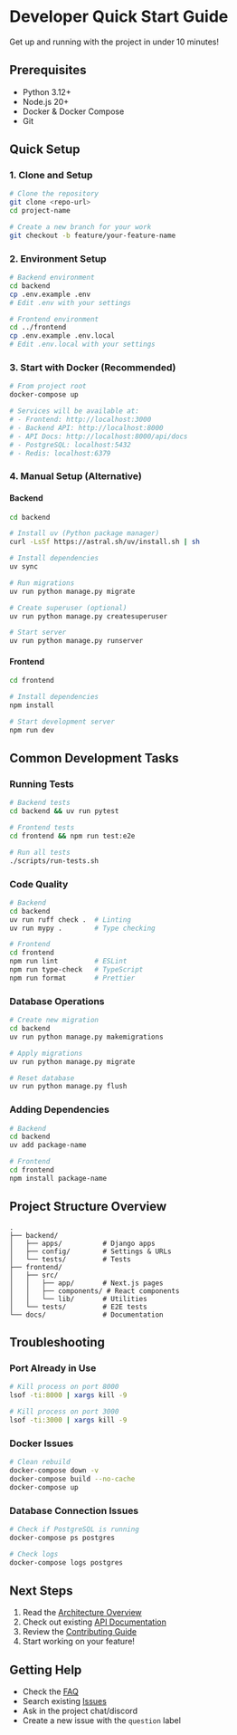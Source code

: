 # Developer Quick Start Guide

Get up and running with the project in under 10 minutes!

## Prerequisites

- Python 3.12+
- Node.js 20+
- Docker & Docker Compose
- Git

## Quick Setup

### 1. Clone and Setup

```bash
# Clone the repository
git clone <repo-url>
cd project-name

# Create a new branch for your work
git checkout -b feature/your-feature-name
```

### 2. Environment Setup

```bash
# Backend environment
cd backend
cp .env.example .env
# Edit .env with your settings

# Frontend environment
cd ../frontend
cp .env.example .env.local
# Edit .env.local with your settings
```

### 3. Start with Docker (Recommended)

```bash
# From project root
docker-compose up

# Services will be available at:
# - Frontend: http://localhost:3000
# - Backend API: http://localhost:8000
# - API Docs: http://localhost:8000/api/docs
# - PostgreSQL: localhost:5432
# - Redis: localhost:6379
```

### 4. Manual Setup (Alternative)

#### Backend
```bash
cd backend

# Install uv (Python package manager)
curl -LsSf https://astral.sh/uv/install.sh | sh

# Install dependencies
uv sync

# Run migrations
uv run python manage.py migrate

# Create superuser (optional)
uv run python manage.py createsuperuser

# Start server
uv run python manage.py runserver
```

#### Frontend
```bash
cd frontend

# Install dependencies
npm install

# Start development server
npm run dev
```

## Common Development Tasks

### Running Tests

```bash
# Backend tests
cd backend && uv run pytest

# Frontend tests
cd frontend && npm run test:e2e

# Run all tests
./scripts/run-tests.sh
```

### Code Quality

```bash
# Backend
cd backend
uv run ruff check .  # Linting
uv run mypy .        # Type checking

# Frontend
cd frontend
npm run lint         # ESLint
npm run type-check   # TypeScript
npm run format       # Prettier
```

### Database Operations

```bash
# Create new migration
cd backend
uv run python manage.py makemigrations

# Apply migrations
uv run python manage.py migrate

# Reset database
uv run python manage.py flush
```

### Adding Dependencies

```bash
# Backend
cd backend
uv add package-name

# Frontend
cd frontend
npm install package-name
```

## Project Structure Overview

```
.
├── backend/
│   ├── apps/          # Django apps
│   ├── config/        # Settings & URLs
│   └── tests/         # Tests
├── frontend/
│   ├── src/
│   │   ├── app/       # Next.js pages
│   │   ├── components/ # React components
│   │   └── lib/       # Utilities
│   └── tests/         # E2E tests
└── docs/              # Documentation
```

## Troubleshooting

### Port Already in Use
```bash
# Kill process on port 8000
lsof -ti:8000 | xargs kill -9

# Kill process on port 3000
lsof -ti:3000 | xargs kill -9
```

### Docker Issues
```bash
# Clean rebuild
docker-compose down -v
docker-compose build --no-cache
docker-compose up
```

### Database Connection Issues
```bash
# Check if PostgreSQL is running
docker-compose ps postgres

# Check logs
docker-compose logs postgres
```

## Next Steps

1. Read the [Architecture Overview](ARCHITECTURE.md)
2. Check out existing [API Documentation](http://localhost:8000/api/docs)
3. Review the [Contributing Guide](../../CONTRIBUTING.md)
4. Start working on your feature!

## Getting Help

- Check the [FAQ](../FAQ.md)
- Search existing [Issues](https://github.com/username/project/issues)
- Ask in the project chat/discord
- Create a new issue with the `question` label